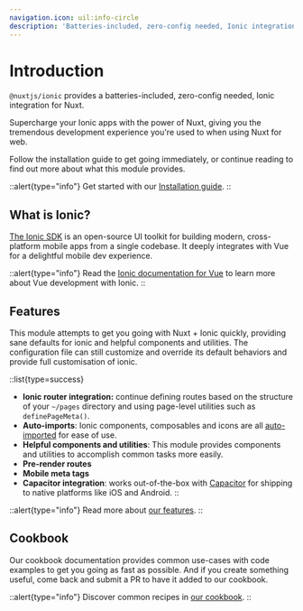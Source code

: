 ```yaml
---
navigation.icon: uil:info-circle
description: 'Batteries-included, zero-config needed, Ionic integration for Nuxt'
---
```


# Introduction

`@nuxtjs/ionic` provides a batteries-included, zero-config needed, Ionic integration for Nuxt.

Supercharge your Ionic apps with the power of Nuxt, giving you the tremendous development experience you're used to
when using Nuxt for web.

Follow the installation guide to get going immediately, or continue reading to find out more about what this module provides.

::alert{type="info"}
Get started with our [Installation guide](/get-started/installation).
::

## What is Ionic?

[The Ionic SDK](https://ionicframework.com/) is an open-source UI toolkit for building modern, cross-platform mobile apps from a single codebase. It deeply integrates with Vue for a delightful mobile dev experience.

::alert{type="info"}
Read the [Ionic documentation for Vue](https://ionicframework.com/docs/vue/overview) to learn more about Vue development with Ionic.
::

## Features

This module attempts to get you going with Nuxt + Ionic quickly, providing sane defaults for ionic and helpful components and utilities. The configuration file can still customize and override its default behaviors and provide full customisation of ionic.

::list{type=success}
- **Ionic router integration:** continue defining routes based on the structure of your `~/pages` directory and using page-level utilities such as `definePageMeta()`.
- **Auto-imports**: Ionic components, composables and icons are all [auto-imported](https://nuxt.com/docs/guide/concepts/auto-imports) for ease of use.
- **Helpful components and utilities**: This module provides components and utilities to accomplish common tasks more easily.
- **Pre-render routes**
- **Mobile meta tags**
- **Capacitor integration**: works out-of-the-box with [Capacitor](https://capacitorjs.com/) for shipping to native platforms like iOS and Android.
::

::alert{type="info"}
Read more about [our features](/overview).
::

## Cookbook

Our cookbook documentation provides common use-cases with code examples to get you going as fast as possible. And if you create something useful, come back and submit a PR to have it added to our cookbook.

::alert{type="info"}
Discover common recipes in [our cookbook](/cookbook).
::
